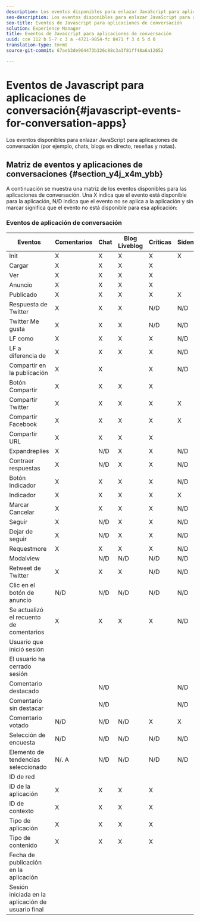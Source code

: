 ```yaml
---
description: Los eventos disponibles para enlazar JavaScript para aplicaciones de conversación (por ejemplo, chats, blogs en directo, reseñas y notas).
seo-description: Los eventos disponibles para enlazar JavaScript para aplicaciones de conversación (por ejemplo, chats, blogs en directo, reseñas y notas).
seo-title: Eventos de Javascript para aplicaciones de conversación
solution: Experience Manager
title: Eventos de Javascript para aplicaciones de conversación
uuid: cce 112 b 5-7 c 3 a -4721-9854-fc 8471 f 3 d 5 d 0
translation-type: tm+mt
source-git-commit: 67aeb3de964473b326c88c3a3f81ff48a6a12652

---
```



# Eventos de Javascript para aplicaciones de conversación{#javascript-events-for-conversation-apps}

Los eventos disponibles para enlazar JavaScript para aplicaciones de conversación (por ejemplo, chats, blogs en directo, reseñas y notas).

## Matriz de eventos y aplicaciones de conversaciones {#section_y4j_x4m_ybb}

A continuación se muestra una matriz de los eventos disponibles para las aplicaciones de conversación. Una X indica que el evento está disponible para la aplicación, N/D indica que el evento no se aplica a la aplicación y sin marcar significa que el evento no está disponible para esa aplicación:

### Eventos de aplicación de conversación

| Eventos | Comentarios | Chat | Blog Liveblog | Críticas | Sidenotes | Encuestas | Tendencias |
|---|---|---|---|---|---|---|---|
| Init | X | X | X | X | X |  |  |
| Cargar | X | X | X | X |  |  |  |
| Ver | X | X | X | X |  |  |  |
| Anuncio | X | X | X | X |  | N/D | N/D |
| Publicado | X | X | X | X | X | N/D | N/D |
| Respuesta de Twitter | X | X | X | N/D | N/D | N/D | N/D |
| Twitter Me gusta | X | X | X | N/D | N/D | N/D | N/D |
| LF como | X | X | X | X | N/D | N/D | N/D |
| LF a diferencia de | X | X | X | X | N/D | N/D | N/D |
| Compartir en la publicación | X | X |  | X | N/D | N/D | N/D |
| Botón Compartir | X | X | X | X |  | N/D | N/D |
| Compartir Twitter | X | X | X | X | X | N/D | N/D |
| Compartir Facebook | X | X | X | X | X | N/D | N/D |
| Compartir URL | X | X | X | X |  | N/D | N/D |
| Expandreplies | X | N/D | X | X | N/D | N/D | N/D |
| Contraer respuestas | X | N/D | X | X | N/D | N/D | N/D |
| Botón Indicador | X | X | X | X | N/D | N/D | N/D |
| Indicador | X | X | X | X | X | N/D | N/D |
| Marcar Cancelar | X | X | X | X | N/D | N/D | N/D |
| Seguir | X | N/D | X | X | N/D | N/D | N/D |
| Dejar de seguir | X | N/D | X | X | N/D | N/D | N/D |
| Requestmore | X | X | X | X | N/D | N/D | N/D |
| Modalview |  | N/D | N/D | N/D | N/D | N/D | N/D |
| Retweet de Twitter | X | X | X | N/D | N/D | N/D | N/D |
| Clic en el botón de anuncio | N/D | N/D | N/D | N/D | N/D | N/D | N/D |
| Se actualizó el recuento de comentarios | X | X | X | X | N/D | N/D | N/D |
| Usuario que inició sesión |  |  |  |  |  | N/D | N/D |
| El usuario ha cerrado sesión |  |  |  |  |  | N/D | N/D |
| Comentario destacado |  | N/D |  |  | N/D | N/D | N/D |
| Comentario sin destacar |  | N/D |  |  | N/D | N/D | N/D |
| Comentario votado | N/D | N/D | N/D | X | X | N/D | N/D |
| Selección de encuesta | N/D | N/D | N/D | N/D | N/D |  | N/D |
| Elemento de tendencias seleccionado | N/. A | N/D | N/D | N/D | N/D | N/D |  |
| ID de red |  |  |  |  |  |  |  |
| ID de la aplicación | X | X | X | X |  |  |  |
| ID de contexto | X | X | X | X |  |  |  |
| Tipo de aplicación | X | X | X | X |  |  |  |
| Tipo de contenido | X | X | X | X |  |  |  |
| Fecha de publicación en la aplicación |  |  |  |  |  |  |  |
| Sesión iniciada en la aplicación de usuario final |  |  |  |  |  |  |  |

